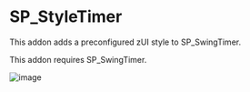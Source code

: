 # SP_StyleTimer
This addon adds a preconfigured zUI style to SP_SwingTimer.

This addon requires SP_SwingTimer.

![image](https://github.com/GryllsAddons/SP_StyleTimer/assets/107083057/4f45a542-0d04-4f6e-8e1d-0f23eee0e00c)

